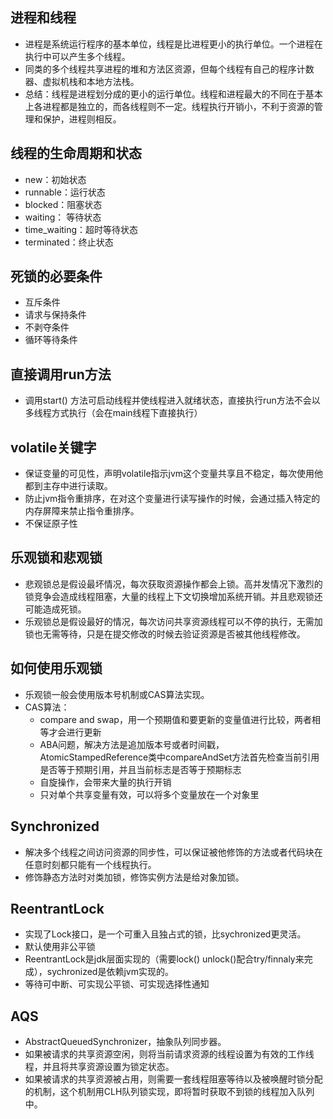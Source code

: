 ## 进程和线程
* 进程是系统运行程序的基本单位，线程是比进程更小的执行单位。一个进程在执行中可以产生多个线程。
* 同类的多个线程共享进程的堆和方法区资源，但每个线程有自己的程序计数器、虚拟机栈和本地方法栈。
* 总结：线程是进程划分成的更小的运行单位。线程和进程最大的不同在于基本上各进程都是独立的，而各线程则不一定。线程执行开销小，不利于资源的管理和保护，进程则相反。

## 线程的生命周期和状态
* new：初始状态
* runnable：运行状态
* blocked：阻塞状态
* waiting： 等待状态
* time_waiting：超时等待状态
* terminated：终止状态

## 死锁的必要条件
* 互斥条件
* 请求与保持条件
* 不剥夺条件
* 循环等待条件

## 直接调用run方法
* 调用start() 方法可启动线程并使线程进入就绪状态，直接执行run方法不会以多线程方式执行（会在main线程下直接执行）

## volatile关键字
* 保证变量的可见性，声明volatile指示jvm这个变量共享且不稳定，每次使用他都到主存中进行读取。
* 防止jvm指令重排序，在对这个变量进行读写操作的时候，会通过插入特定的内存屏障来禁止指令重排序。
* 不保证原子性

## 乐观锁和悲观锁
* 悲观锁总是假设最坏情况，每次获取资源操作都会上锁。高并发情况下激烈的锁竞争会造成线程阻塞，大量的线程上下文切换增加系统开销。并且悲观锁还可能造成死锁。
* 乐观锁总是假设最好的情况，每次访问共享资源线程可以不停的执行，无需加锁也无需等待，只是在提交修改的时候去验证资源是否被其他线程修改。

## 如何使用乐观锁
* 乐观锁一般会使用版本号机制或CAS算法实现。
* CAS算法：
    * compare and swap，用一个预期值和要更新的变量值进行比较，两者相等才会进行更新
    * ABA问题，解决方法是追加版本号或者时间戳，AtomicStampedReference类中compareAndSet方法首先检查当前引用是否等于预期引用，并且当前标志是否等于预期标志
    * 自旋操作，会带来大量的执行开销
    * 只对单个共享变量有效，可以将多个变量放在一个对象里

## Synchronized
* 解决多个线程之间访问资源的同步性，可以保证被他修饰的方法或者代码块在任意时刻都只能有一个线程执行。
* 修饰静态方法时对类加锁，修饰实例方法是给对象加锁。

## ReentrantLock
* 实现了Lock接口，是一个可重入且独占式的锁，比sychronized更灵活。
* 默认使用非公平锁
* ReentrantLock是jdk层面实现的（需要lock() unlock()配合try/finnaly来完成），sychronized是依赖jvm实现的。
* 等待可中断、可实现公平锁、可实现选择性通知

## AQS
* AbstractQueuedSynchronizer，抽象队列同步器。
* 如果被请求的共享资源空闲，则将当前请求资源的线程设置为有效的工作线程，并且将共享资源设置为锁定状态。
* 如果被请求的共享资源被占用，则需要一套线程阻塞等待以及被唤醒时锁分配的机制，这个机制用CLH队列锁实现，即将暂时获取不到锁的线程加入队列中。
